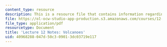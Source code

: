 ```yaml
---
content_type: resource
description: This is a resource file that contains information regarding volcanoes.
file: https://ol-ocw-studio-app-production.s3.amazonaws.com/courses/12-001-introduction-to-geology-fall-2013/40968288047d50c309013dc03719e117_MIT12_001F13_Lec12Notes.pdf
file_type: application/pdf
resourcetype: Document
title: 'Lecture 12 Notes: Volcanoes'
uid: 40968288-047d-50c3-0901-3dc03719e117
---
```


